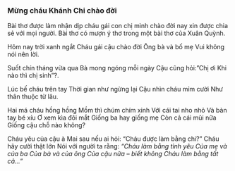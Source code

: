 ### Mừng cháu Khánh Chi chào đời

Bài thơ được làm nhận dịp cháu gái con chị mình chào đời nay xin được chia sẻ với mọi người. Bài thơ có mượn ý thơ trong một bài thơ của Xuân Quỳnh.

Hôm nay trời xanh ngắt
Cháu gái cậu chào đời
Ông bà và bố mẹ
Vui không nói nên lời.

Suốt chín tháng vừa qua
Bà mong ngóng mỗi ngày
Cậu cũng hỏi:”Chị ơi
Khi nào thì chị sinh”?.

Lúc bế cháu trên tay
Thời gian như ngừng lại
Cậu nhìn cháu mỉm cười
Như thân thuộc từ lâu.

Hai má cháu hồng hồng
Mồm thì chúm chím xinh
Với cái tai nho nhỏ
Và bàn tay bé xíu
Ơ xem kìa đôi mắt
Giống ba hay giống mẹ
Còn cả cái mũi nữa
Giống cậu chỗ nào không?

Cháu yêu của cậu à
Mai sau nếu ai hỏi:
“Cháu được làm bằng chi?”
Cháu hãy cười thật lớn
Nói với người ta rằng:
_“Cháu làm bằng tình yêu
Của mẹ và của ba
Của bà và của ông
Của cậu nữa – biết không
Cháu làm bằng tất cả…”_

